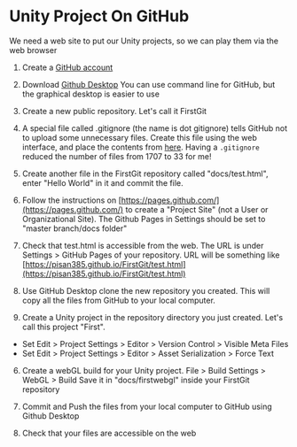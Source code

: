 
# Unity Project On GitHub

We need a web site to put our Unity projects, so we can play them via the web browser

1. Create a [GitHub account](https://github.com/)

2. Download [Github Desktop](https://desktop.github.com/)
You can use command line for GitHub, but the graphical desktop is easier to use

3. Create a new public repository. Let's call it FirstGit

3. A special file called .gitignore (the name is dot gitignore) tells GitHub 
not to upload some unnecessary files. Create this file using the web interface, and place the contents
from [here](https://github.com/github/gitignore/blob/master/Unity.gitignore).
Having a `.gitignore` reduced the number of files from 1707 to 33 for me!

3. Create another file in the FirstGit repository called "docs/test.html",
enter "Hello World" in it and commit the file.

3. Follow the instructions on [https://pages.github.com/](https://pages.github.com/)
to create a "Project Site" (not a User or Organizational Site). 
The Github Pages in Settings should be set to "master branch/docs folder"

3. Check that test.html is accessible from the web.
The URL is under Settings > GitHub Pages of your repository. URL will be something like
[https://pisan385.github.io/FirstGit/test.html](https://pisan385.github.io/FirstGit/test.html)

4. Use GitHub Desktop clone the new repository you created.
This will copy all the files from GitHub to your local computer.

5. Create a Unity project in the repository directory you just created.
Let's call this project "First".

  - Set Edit > Project Settings > Editor > Version Control > Visible Meta Files
  - Set Edit > Project Settings > Editor > Asset Serialization > Force Text

6. Create a webGL build for your Unity project. File > Build Settings > WebGL > Build 
Save it in "docs/firstwebgl" inside your FirstGit repository

7. Commit and Push the files from your local computer to GitHub using Github Desktop

8. Check that your files are accessible on the web
